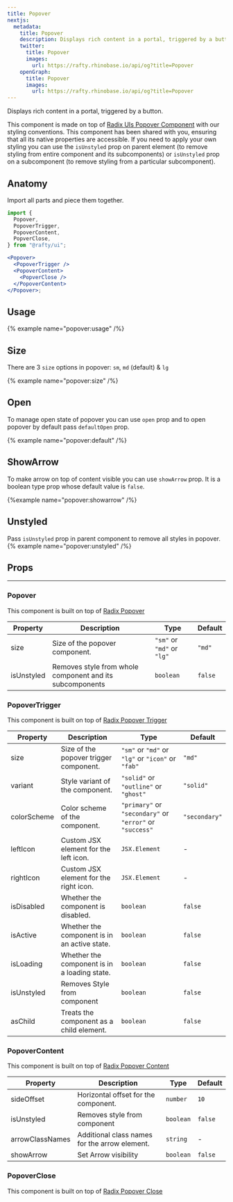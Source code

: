```yaml
---
title: Popover
nextjs:
  metadata:
    title: Popover
    description: Displays rich content in a portal, triggered by a button.
    twitter:
      title: Popover
      images:
        url: https://rafty.rhinobase.io/api/og?title=Popover
    openGraph:
      title: Popover
      images:
        url: https://rafty.rhinobase.io/api/og?title=Popover
---
```


Displays rich content in a portal, triggered by a button.

This component is made on top of [Radix UIs Popover Component](https://www.radix-ui.com/primitives/docs/components/popover) with our styling conventions. This component has been shared with you, ensuring that all its native properties are accessible. If you need to apply your own styling you can use the `isUnstyled` prop on parent element (to remove styling from entire component and its subcomponents) or `isUnstyled` prop on a subcomponent (to remove styling from a particular subcomponent).

## Anatomy

Import all parts and piece them together.

```jsx
import {
  Popover,
  PopoverTrigger,
  PopoverContent,
  PopverClose,
} from "@rafty/ui";

<Popover>
  <PopoverTrigger />
  <PopoverContent>
    <PopverClose />
  </PopoverContent>
</Popover>;
```

## Usage

{% example name="popover:usage" /%}

## Size

There are 3 `size` options in popover: `sm`, `md` (default) & `lg`

{% example name="popover:size" /%}

## Open

To manage open state of popover you can use `open` prop and to open popover by default pass `defaultOpen` prop.

{% example name="popover:default" /%}

## ShowArrow

To make arrow on top of content visible you can use `showArrow` prop. It is a boolean type prop whose default value is `false`.

{%example name="popover:showarrow" /%}

## Unstyled

Pass `isUnstyled` prop in parent component to remove all styles in popover.
{% example name="popover:unstyled" /%}

## Props

---

### Popover

This component is built on top of [Radix Popover](https://www.radix-ui.com/primitives/docs/components/popover#root)

| Property   | Description                                              | Type                       | Default |
| ---------- | -------------------------------------------------------- | -------------------------- | ------- |
| size       | Size of the popover component.                           | `"sm"` or `"md"` or `"lg"` | `"md"`  |
| isUnstyled | Removes style from whole component and its subcomponents | `boolean`                  | `false` |

### PopoverTrigger

This component is built on top of [Radix Popover Trigger](https://www.radix-ui.com/primitives/docs/components/popover#trigger)

| Property    | Description                                  | Type                                                     | Default       |
| ----------- | -------------------------------------------- | -------------------------------------------------------- | ------------- |
| size        | Size of the popover trigger component.       | `"sm"` or `"md"` or `"lg"` or `"icon"` or `"fab"`        | `"md"`        |
| variant     | Style variant of the component.              | `"solid"` or `"outline"` or `"ghost"`                    | `"solid"`     |
| colorScheme | Color scheme of the component.               | `"primary"` or `"secondary"` or `"error"` or `"success"` | `"secondary"` |
| leftIcon    | Custom JSX element for the left icon.        | `JSX.Element`                                            | -             |
| rightIcon   | Custom JSX element for the right icon.       | `JSX.Element`                                            | -             |
| isDisabled  | Whether the component is disabled.           | `boolean`                                                | `false`       |
| isActive    | Whether the component is in an active state. | `boolean`                                                | `false`       |
| isLoading   | Whether the component is in a loading state. | `boolean`                                                | `false`       |
| isUnstyled  | Removes Style from component                 | `boolean`                                                | `false`       |
| asChild     | Treats the component as a child element.     | `boolean`                                                | `false`       |

### PopoverContent

This component is built on top of [Radix Popover Content](https://www.radix-ui.com/primitives/docs/components/popover#content)

| Property        | Description                                   | Type      | Default |
| --------------- | --------------------------------------------- | --------- | ------- |
| sideOffset      | Horizontal offset for the component.          | `number`  | `10`    |
| isUnstyled      | Removes style from component                  | `boolean` | `false` |
| arrowClassNames | Additional class names for the arrow element. | `string`  | -       |
| showArrow       | Set Arrow visibility                          | `boolean` | `false` |

### PopoverClose

This component is built on top of [Radix Popover Close](https://www.radix-ui.com/primitives/docs/components/popover#close)
